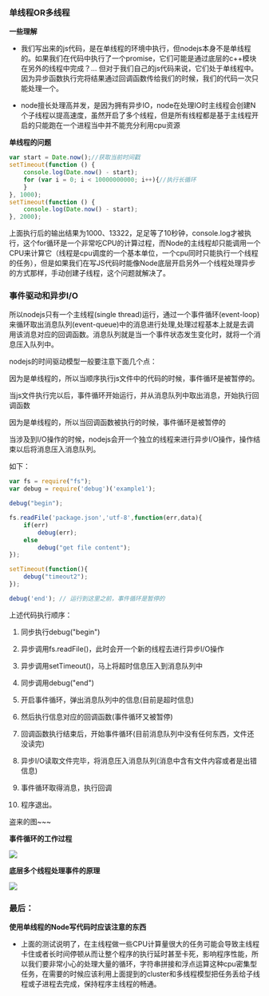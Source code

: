 
### 单线程OR多线程

**一些理解**

- 我们写出来的js代码，是在单线程的环境中执行，但nodejs本身不是单线程的。如果我们在代码中执行了一个promise，它们可能是通过底层的c++模块在另外的线程中完成？... 但对于我们自己的js代码来说，它们处于单线程中。因为异步函数执行完将结果通过回调函数传给我们的时候，我们的代码一次只能处理一个。

- node擅长处理高并发，是因为拥有异步IO，node在处理IO时主线程会创建N个子线程以提高速度，虽然开启了多个线程，但是所有线程都是基于主线程开启的只能跑在一个进程当中并不能充分利用cpu资源

**单线程的问题**

```js
var start = Date.now();//获取当前时间戳
setTimeout(function () {
    console.log(Date.now() - start);
    for (var i = 0; i < 10000000000; i++){//执行长循环
    }
}, 1000);
setTimeout(function () {
    console.log(Date.now() - start);
}, 2000);
```
上面执行后的输出结果为1000、13322，足足等了10秒钟，console.log才被执行，这个for循环是一个非常吃CPU的计算过程，而Node的主线程却只能调用一个CPU来计算它（线程是cpu调度的一个基本单位，一个cpu同时只能执行一个线程的任务），但是如果我们在写JS代码时能像Node底层开启另外一个线程处理异步的方式那样，手动创建子线程，这个问题就解决了。

### 事件驱动和异步I/O
所以nodejs只有一个主线程(single thread)运行，通过一个事件循环(event-loop)来循环取出消息队列(event-queue)中的消息进行处理,处理过程基本上就是去调用该消息对应的回调函数。消息队列就是当一个事件状态发生变化时，就将一个消息压入队列中。

nodejs的时间驱动模型一般要注意下面几个点：

因为是单线程的，所以当顺序执行js文件中的代码的时候，事件循环是被暂停的。

当js文件执行完以后，事件循环开始运行，并从消息队列中取出消息，开始执行回调函数

因为是单线程的，所以当回调函数被执行的时候，事件循环是被暂停的

当涉及到I/O操作的时候，nodejs会开一个独立的线程来进行异步I/O操作，操作结束以后将消息压入消息队列。

如下：
```js
var fs = require("fs");
var debug = require('debug')('example1');

debug("begin");

fs.readFile('package.json','utf-8',function(err,data){
    if(err)  
        debug(err);
    else
        debug("get file content");
});

setTimeout(function(){
    debug("timeout2");
});

debug('end'); // 运行到这里之前，事件循环是暂停的
```

上述代码执行顺序：
1. 同步执行debug("begin")

2. 异步调用fs.readFile()，此时会开一个新的线程去进行异步I/O操作

3. 异步调用setTimeout()，马上将超时信息压入到消息队列中

4. 同步调用debug("end")

5. 开启事件循环，弹出消息队列中的信息(目前是超时信息)

6. 然后执行信息对应的回调函数(事件循环又被暂停)

7. 回调函数执行结束后，开始事件循环(目前消息队列中没有任何东西，文件还没读完)

8. 异步I/O读取文件完毕，将消息压入消息队列(消息中含有文件内容或者是出错信息)

9. 事件循环取得消息，执行回调

10. 程序退出。

盗来的图~~~

**事件循环的工作过程**

![](http://cdn.billyhu.com/blogUploads/1522406782000.png)



**底层多个线程处理事件的原理**

![](http://cdn.billyhu.com/blogUploads/1522406826000.png)

### 最后：
**使用单线程的Node写代码时应该注意的东西**

- 上面的测试说明了，在主线程做一些CPU计算量很大的任务可能会导致主线程卡住或者长时间停顿从而让整个程序的执行延时甚至卡死，影响程序性能，所以我们要非常小心的处理大量的循环，字符串拼接和浮点运算这种cpu密集型任务，在需要的时候应该利用上面提到的cluster和多线程模型把任务丢给子线程或子进程去完成，保持程序主线程的畅通。
